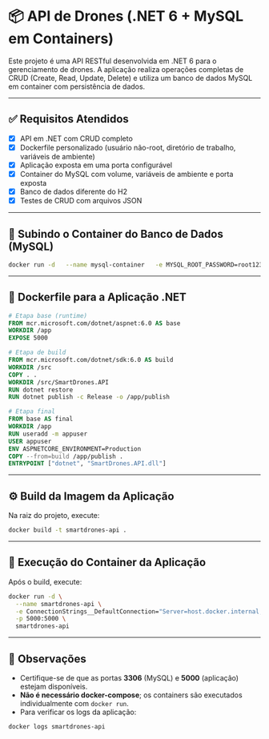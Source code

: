 # 📦 API de Drones (.NET 6 + MySQL em Containers)

Este projeto é uma API RESTful desenvolvida em .NET 6 para o gerenciamento de drones. A aplicação realiza operações completas de CRUD (Create, Read, Update, Delete) e utiliza um banco de dados MySQL em container com persistência de dados.

---

## ✅ Requisitos Atendidos

- [x] API em .NET com CRUD completo  
- [x] Dockerfile personalizado (usuário não-root, diretório de trabalho, variáveis de ambiente)  
- [x] Aplicação exposta em uma porta configurável  
- [x] Container do MySQL com volume, variáveis de ambiente e porta exposta  
- [x] Banco de dados diferente do H2  
- [x] Testes de CRUD com arquivos JSON  

---

## 🐬 Subindo o Container do Banco de Dados (MySQL)

```bash
docker run -d   --name mysql-container   -e MYSQL_ROOT_PASSWORD=root123   -e MYSQL_DATABASE=meubanco   -e MYSQL_USER=meuusuario   -e MYSQL_PASSWORD=senha123   -v mysql_data:/var/lib/mysql   -p 3306:3306   mysql:8.0
```

---

## 🐳 Dockerfile para a Aplicação .NET

```Dockerfile
# Etapa base (runtime)
FROM mcr.microsoft.com/dotnet/aspnet:6.0 AS base
WORKDIR /app
EXPOSE 5000

# Etapa de build
FROM mcr.microsoft.com/dotnet/sdk:6.0 AS build
WORKDIR /src
COPY . .
WORKDIR /src/SmartDrones.API
RUN dotnet restore
RUN dotnet publish -c Release -o /app/publish

# Etapa final
FROM base AS final
WORKDIR /app
RUN useradd -m appuser
USER appuser
ENV ASPNETCORE_ENVIRONMENT=Production
COPY --from=build /app/publish .
ENTRYPOINT ["dotnet", "SmartDrones.API.dll"]
```

---

## ⚙️ Build da Imagem da Aplicação

Na raiz do projeto, execute:

```bash
docker build -t smartdrones-api .
```

---

## 🚀 Execução do Container da Aplicação

Após o build, execute:

```bash
docker run -d \
  --name smartdrones-api \
  -e ConnectionStrings__DefaultConnection="Server=host.docker.internal;Port=3306;Database=meubanco;User=meuusuario;Password=senha123;" \
  -p 5000:5000 \
  smartdrones-api
```

---

## 📝 Observações

- Certifique-se de que as portas **3306** (MySQL) e **5000** (aplicação) estejam disponíveis.  
- **Não é necessário docker-compose**; os containers são executados individualmente com `docker run`.  
- Para verificar os logs da aplicação:

```bash
docker logs smartdrones-api
```
